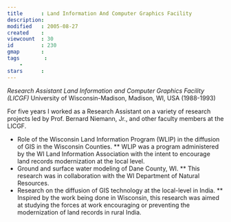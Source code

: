 ```yaml
---
title      : Land Information And Computer Graphics Facility
description: 
modified   : 2005-08-27
created    : 
viewcount  : 30
id         : 230
gmap       : 
tags        :
    - 
stars      : 
---
```



*Research Assistant*
*Land Information and Computer Graphics Facility (LICGF)*
University of Wisconsin-Madison,
Madison, WI, USA
(1988-1993)

For five years I worked as a Research Assistant on a variety of research projects led by Prof. Bernard Niemann, Jr., and other faculty members at the LICGF.

* Role of the Wisconsin Land Information Program (WLIP) in the diffusion of GIS in the  Wisconsin Counties. 
** WLIP was a program administered by the WI Land Information Association with the intent to encourage land records modernization at the local level.
* Ground and surface water modeling of Dane County, WI. 
** This research was in collaboration with the WI Department of Natural Resources.
* Research on the diffusion of GIS technology at the local-level in India. 
** Inspired by the work being done in Wisconsin, this research was aimed at studying the forces at work encouraging or preventing the modernization of land records in rural India.



